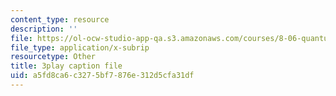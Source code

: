 ```yaml
---
content_type: resource
description: ''
file: https://ol-ocw-studio-app-qa.s3.amazonaws.com/courses/8-06-quantum-physics-iii-spring-2018/a5fd8ca6c3275bf7876e312d5cfa31df_0AM6arPSszI.vtt
file_type: application/x-subrip
resourcetype: Other
title: 3play caption file
uid: a5fd8ca6-c327-5bf7-876e-312d5cfa31df
---
```

